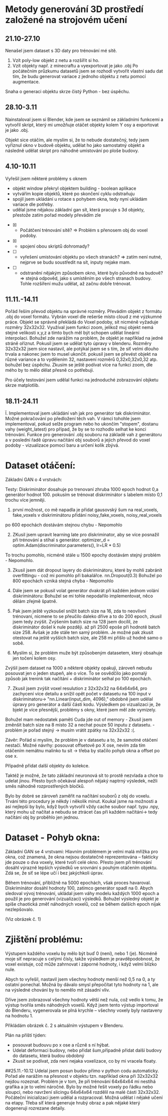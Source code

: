 # Metody generování 3D prostředí založené na strojovém učení
## 21.10-27.10
Nenašel jsem dataset s 3D daty pro trénování mé sítě.
1) Vzít poly-low objekt z netu a rozšířit si ho.
2) Vzít objekty např. z minecraftu a vyexportovat je jako .obj
Po počátečním průzkumu datasetů jsem se rozhodl vytvořit vlastní sadu dat tím, že budu generovat variace z jednoho objektu z netu pomocí augmentace.

Snaha o generaci objektu skrze čistý Python - bez úspěchu.

## 28.10-3.11
Nainstaloval jsem si Blender, kde jsem se seznámil se základními funkcemi a vytvořil skript, který mi umožňuje otáčet objekty kolem Y osy a exportovat je jako .obj.

Objekt sice otáčím, ale myslím si, že to nebude dostatečný, tedy jsem vyříznul okno v budově objektu, udělat ho jako samostatný objekt a následně udělat skript pro náhodné umistování po ploše budovy. 

## 4.10-10.11
Vyřešil jsem některé problémy s oknem
  - objekt window překryl objektem building - boolean aplikace
  - vytvářím kopie objektů, které po skončení cyklu odstraňuju
  - spojil jsem ukládání u rotace s pohybem okna, tedy nyní ukládám variace dle potřeby.
  - udělal jsme nějakou základní gan sít, která pracuje s 3d objekty, přestože zatím pořad modely převádím zle
    
- [x] - Počátčení trénování sítě? => Problém s přenosem obj do voxel podoby.
- [x] -  spojení obou skriptů dohromady?
- [ ] -  vyřešení umistování objektu po všech stranách? => zatím není nutné, nejprve se budu soustředit na sít, inputy nejake mam. 
- [ ] - odstranění nějakým způsobem okno, které bylo původně na budově? => stejná odpověd, jako s umístěním po všech stranach budovy. Tohle rozšíření mužu udělat, až začnu dobře trénovat.

## 11.11.-14.11
Pořád řeším převod objektu na správné rozměry. Převádím objekt z formátu .obj do voxel formátu. Vybrán voxel dle rešerše místo cloud z mé výzkumné práce. Objekt se správně překládá do Voxel podoby, sít nicméně vyžaduje rozměry 32x32x32. Využíval jsem funkci zoom, jelikož muj objekt nemá stejné velikosti x,y,z a tímto bych měl být schopen udělat lineární interpolaci. Bohužel zde narážím na problém, že objekt je například na jedné stráně oříznut. Pokusil jsem se udělat tyto úpravy v blenderu. Rozměry 32x32x32 jsem sice nastavil, ale potýkal jsem se s tím, že síť velmi dlouho trvala a nakonec jsem to musel ukončit. pokusil jsem se převést objekt na různé variance a to vydělením 32, nastavení rozměrů 0,32x0,32x0,32 atp. bohužel bez úspěchu. Zkusím se ještě podívat více na funkci zoom, dle mého by to mělo dělat přesně co potřebuji.

Pro účely testování jsem udělal funkci na jednoduché zobrazování objketu skrze matplotlib.

## 18.11-24.11
Ï. Implementoval jsem ukládání vah jak pro generátor tak diskriminátor. Možné pokračování po předložení těch vah. V rámci tohohle jsem implementoval, pokud selže program nebo ho ukončím "stopem", dostanu vahy (weight_latest) pro případ, že by se to rozhodlo selhat ke konci trénování. Funkce pro generování .obj souboru na základě vah z generátoru a v poslední řadě úpravu načítání obj souborů a jejich převod do voxel podoby - vizualizace pomocí baru a určení kolik zbývá.

# Dataset otáčení:
Základní GAN o 4 vrstvách:

Testy:
Diskriminátor dosahuje po trenovaní zhruba 1000 epoch hodnot 0,a generátor hodnot 100. pokusím se trénovat diskriminátor s labelem místo 0,1 trochu více jemněji.

1) první možnost, co mě napadla je přidat gausovský šum na real_voxels, fake_voxels v diskriminátoru
přidání noisy_fake_voxels, noisy_real_voxels

po 600 epochách dostávám stejnou chybu - Nepomohlo

2) ZKusil jsem upravit learning late pro diskriminator, aby se více posnažil při trénování a stíhal s generátor.
optimizer_d = optim.Adam(discriminator.parameters(), lr=LR * 0.5)

To trochu pomohlo, nicméně stále u 1500 epochy dostávám stejný problém - Nepomohlo.

3) Zkusil jsem dát dropout layery do diskriminátoru, které by mohli zabránit overfittingu - což mi pomohlo při bakalářce.
nn.Dropout(0.3)
Bohužel po 800 epochách vzniká stejná chyba - Nepomohlo

4) Dále jsem se pokusil volat generátor dvakrát při každém jednom volání diskriminátoru:
Bohužel se mi tohle nepodařilo implementovat, něco dělám zřejmě špatně.

5) Pak jsem ještě vyzkoušel snížit batch size na 16, zda to neovlivní trénovaní, nicmene to se přeučilo daleko dříve a to do 200 epoch, zkusil jsem tedy zvýšit. Zvýšením batch size na 128 jsem docílil, ze diskriminátor došel k nule později. až při 2500 epoše při hodnotě batch size 258. Avšak je zde stále ten samý problém. Je možné pak zkusit otestovat na ještě vyšších batch size, ale 258 mi přišlo už hodně samo o sobě.

6) Myslím si, že problém muže být způsobeným datasetem, který obsahuje jen točení kolem osy.

Zvýšil jsem dataset na 1000 a některé objekty opakuji, zároveň nebudu posouvat jen o jeden stupeň, ale o více. To se osvědčilo jako pomalý způsob jak trenink tak načítání + diskriminátor selhal po 100 epochách.

7) Zkusil jsem  zvýšit voxel resulution z 32x32x32 na 64x64x64, pro zachycení více detailu a snížil opět počet v datasetu na 100
input v diskriminatoru-> "nn.Linear(input_dim, 4096)," obdobně jsem udělal úpravy pro generátor a další části kodu.
Výsledkem po vizualizaci je, že bjekt je více přesnější, problémy s okny, které jsem měl zde vymizely.

Bohužel mam nedostatek paměti  Cuda jde out of memory - Zkusil jsem změnšit batch size na 8 místo 32 a nechat pouze 50 inputu z datasetu. - problém je pořad stejný -> musím vrátit zpátky na 32x32x32 :(.

Závěr:
Pořád si myslím, že problém je v datasetu a to, že samotné otáčení nestačí. 
Možné návrhy: posouvat offsetově po X ose, nevím zda tím otáčením nemátnu malinko tu sít -> třeba by stačilo pohyb okna a offset po ose x. 

Případně přidat další objekty do kolekce. 

Taktéž je možné, že tato základní neuronová sít to prostě nezvlada a chce to udelat jinou. Přesto bych očekával alespoň nějaký naptrný výsledek, nežli směs náhodně rozprostřených bločků.

Bylo by dobré se zároveň zaměřit na načítání souborů z obj do voxelu. Trvání této procedury je někdy i několik minut. Koukal jsme na možnosti a asi nejlepší by bylo, když bych vytvořil vždy cache soubor např. typu .npy, který mohu už načítat a nebudu se ztrácet čas při každém načítání-> tedy načítání obj by proběhlo jen jednou.


# Dataset - Pohyb okna:

Základní GAN se 4 vrstvami:
Hlavním problémem je velmi malá mřížka pro okna, což znamená, že okna nejsou dostatečně reprezentována – fakticky jde pouze o dva voxely, které tvoří celé okno. Přesto jsem při trénování dosáhl výrazně lepších výsledků ve srovnání s pouhým otáčením objektu. Zdá se, že síť se lépe učí i bez jakýchkoli úprav.

Během trénování, přibližně na 5000 epochách, však proces havaroval. Diskriminátor dosáhl hodnoty 100, zatímco generátor spadl na 0. Abych sledoval vývoj trénování, ukládal jsem váhy modelu každých 1000 epoch a použil je pro generování (vizualizaci) výsledků. Bohužel výsledný objekt je spíše chaotická změť náhodných voxelů, což se během dalších epoch nijak nezlepšovalo.

(Viz obrázek č. 1)

# Zjištění problému:
Výstupem každého voxelu by mělo být buď 0 (není), nebo 1 (je). Nicméně moje síť nepracuje s celými čísly, takže výsledkem je pravděpodobnost, že voxel existuje, což může zahrnovat i záporné hodnoty, i když velmi blízko nule.

Abych to vyřešil, nastavil jsem všechny hodnoty menší než 0,5 na 0, a ty ostatní ponechal. Možná by dávalo smysl přepočítat tyto hodnoty na 1, ale na výsledné chování by to nemělo mít zásadní vliv.

Dříve jsem zobrazoval všechny hodnoty větší než nula, což vedlo k tomu, že výstup tvořila směs náhodných voxelů. Když jsem tento výstup importoval do Blenderu, vygenerovala se plná krychle – všechny voxely byly nastaveny na hodnotu 1.

Přikládám obrázek č. 2 s aktuálním výstupem v Blenderu.

Plán na příští týden:
- posouvat budouvu  po x ose a různě s ní hýbat.
- Udelat  deformaci budovy, nebo přidat šum,případně přidat další budovy do datasetu, která budou obdobný
- Zkusit se podívat, zda neni nejaka voxelizace, co by mi vracela floaty.

##25.11.-10.12
Udelal jsem posun budov přímo v python codu automaticky.
Pořad ale narážím na přesnost v objektu tzn. například okna při 32x32x32 nejdou rozeznat. Problém je v tom, že při trénování 64x64x64 mi nestíhá grafika a je to velmi náročné.
Bylo by možné řešit voxely po řádku nebo sloupci, nebo navržení slicingu 64x64x64 rozdělil na malé části 32x32x32. Počáteční inicializaci jsem udělal a rozpracoval. Možná udělat i nějaké učení na etapy. Třeba síť která generuje hrubý obraz a pak nějaké který dogeneruji rozrezane detaily.

